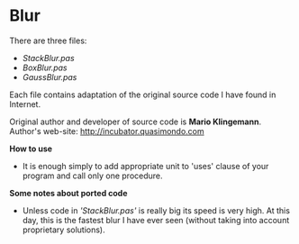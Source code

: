 # Blur
There are three files:
 - *StackBlur.pas*
 - *BoxBlur.pas*
 - *GaussBlur.pas*
 
 
Each file contains adaptation of the original source code I have found in Internet.

Original author and developer of source code is **Mario Klingemann**.  
Author's web-site: http://incubator.quasimondo.com

**How to use**
 - It is enough simply to add appropriate unit to 'uses' clause of your program and call only one procedure.

**Some notes about ported code**
 - Unless code in *'StackBlur.pas'* is really big its speed is very high. At this day, this is the fastest blur I have ever seen (without taking into account proprietary solutions).
